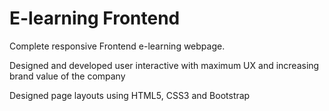 # E-learning Frontend
Complete responsive Frontend e-learning webpage.

Designed and developed user interactive with maximum UX and increasing brand value of the company

Designed page layouts using HTML5, CSS3 and Bootstrap
